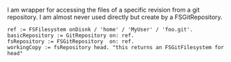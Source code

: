 I am wrapper for accessing the files of a specific revision from a git repository. I am almost never used directly but create by a FSGitRepository.

	ref := FSFilesystem onDisnk / 'home' / 'MyUser' / 'foo.git'.
	basicRepository := GitRepository on: ref.
	fsRepository := FSGitRepository  on: ref.
	workingCopy := fsRepository head. "this returns an FSGitFilesystem for head"